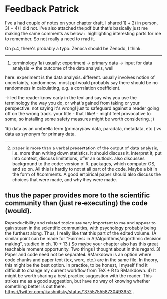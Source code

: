 # Feedback Patrick

I've a had couple of notes on your chapter draft. I shared 1) + 2) in person, 3) + 4) I did not. I've also attached the pdf but that's basically just me making the same comments as below + highlighting interesting parts for me to remember. So not really a need to read it.

On p.4, there's probably a typo: Zenoda should be Zenodo, I think.

---

1) terminology
1a) usually: experiment -> primary data -> input for data analysis -> the outcome of the data analysis, well

here:
experiment is the data analysis. different. usually involves notion of uncertainty, randomness. most ppl would probably say there should be no randomness in calculating, e.g. a correlation coefficient.

-> led the reader know early in the text and say why you use the terminology the way you do, or what's gained from taking or your perspective.
not saying it's wrong!
just to safeguard against a reader going off on the wrong track. your title - that I like! - might feel provocative to some, so installing some safety measures might be worth considering. ;)


1b) data as an umbrella term (primary/raw data, paradata, metadata, etc.) vs data as synonym for primary data.

---
2) paper is more than a verbal presentation of the output of data analysis, i.e. more than writing down statistics.
It should discuss it, interpret it, put into context, discuss limitations, offer an outlook.
also discusses background to the code: version of R, packages, which computer OS, and so on.
All this is hardly to not at all part of the code. Maybe a bit in the form of #comments.
A good empirical paper should also discuss the choices that were made, and why they were made.

thus the paper provides more to the scientific community than (just re-executing) the code (would).
---

Reproducibility and related topics are very important to me and appear to gain steam in the scientific communities, with psychology probably being the furthest along. Thus, I really like that this part of the edited volume. (A similar point can be made for "Fairness in AI/Algorithms/algorthmic decision making", studied in ch. 10 + 13.)
So maybe your chapter also has this great teachable moment opportunity. Two things I thought about in this regard.
3) Paper and code need not be separated. RMarkdown is an option where code chunks and paper text (tex, word, etc.) are in the same file. In theory, this might be the best option. In practice, to be honest, I myself find it difficult to change my current workflow from TeX + R to RMarkdown.
4) It might be worth sharing a best practice suggestion with the reader. This strikes me as a good suggestion, but have no way of knowing whether something better is out there. https://twitter.com/ikashnitsky/status/1375575558730493952 .

